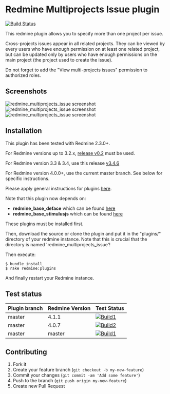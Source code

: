 Redmine Multiprojects Issue plugin
======================

[![Build Status](https://travis-ci.com/nanego/redmine_multiprojects_issue.svg?branch=master)](https://travis-ci.com/nanego/redmine_multiprojects_issue)

This redmine plugin allows you to specify more than one project per issue.

Cross-projects issues appear in all related projects. They can be viewed by every users who have enough permission on at least one related project, but can be updated only by users who have enough permissions on the main project (the project used to create the issue).

Do not forget to add the "View multi-projects issues" permission to authorized roles.

Screenshots
------------

![redmine_multiprojects_issue screenshot](https://raw.githubusercontent.com/nanego/redmine_multiprojects_issue/master/assets/images/multiprojects_show.png)
![redmine_multiprojects_issue screenshot](https://raw.githubusercontent.com/nanego/redmine_multiprojects_issue/master/assets/images/multiprojects_issues.png)
![redmine_multiprojects_issue screenshot](https://raw.githubusercontent.com/nanego/redmine_multiprojects_issue/master/assets/images/multiprojects_edit.png)

Installation
------------

This plugin has been tested with Redmine 2.3.0+.

For Redmine versions up to 3.2.x, [release v0.2](https://github.com/nanego/redmine_multiprojects_issue/releases/tag/v0.2) must be used.

For Redmine version 3.3 & 3.4, use this release [v3.4.6](https://github.com/nanego/redmine_multiprojects_issue/releases/tag/v3.4.6)

For Redmine version 4.0.0+, use the current master branch. See below for specific instructions.

Please apply general instructions for plugins [here](http://www.redmine.org/wiki/redmine/Plugins).

Note that this plugin now depends on:

* **redmine_base_deface** which can be found [here](https://github.com/jbbarth/redmine_base_deface)
* **redmine_base_stimulusjs** which can be found [here](https://github.com/nanego/redmine_base_stimulusjs)

These plugins must be installed first.

Then, download the source or clone the plugin and put it in the "plugins/" directory of your redmine instance. Note that this is crucial that the directory is named 'redmine_multiprojects_issue'!

Then execute:

    $ bundle install
    $ rake redmine:plugins

And finally restart your Redmine instance.

## Test status

|Plugin branch| Redmine Version   | Test Status       |
|-------------|-------------------|-------------------| 
|master       | 4.1.1             | [![Build1][1]][5] |  
|master       | 4.0.7             | [![Build2][2]][5] |
|master       | master            | [![Build1][3]][5] | 

[1]: https://travis-matrix-badges.herokuapp.com/repos/nanego/redmine_multiprojects_issue/branches/master/1?use_travis_com=true
[2]: https://travis-matrix-badges.herokuapp.com/repos/nanego/redmine_multiprojects_issue/branches/master/2?use_travis_com=true
[3]: https://travis-matrix-badges.herokuapp.com/repos/nanego/redmine_multiprojects_issue/branches/master/3?use_travis_com=true
[5]: https://travis-ci.com/nanego/redmine_multiprojects_issue



Contributing
------------

1. Fork it
2. Create your feature branch (`git checkout -b my-new-feature`)
3. Commit your changes (`git commit -am 'Add some feature'`)
4. Push to the branch (`git push origin my-new-feature`)
5. Create new Pull Request
